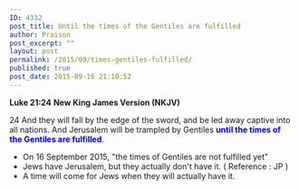 ```yaml
---
ID: 4332
post_title: Until the times of the Gentiles are fulfilled
author: Praison
post_excerpt: ""
layout: post
permalink: /2015/09/times-gentiles-fulfilled/
published: true
post_date: 2015-09-16 21:10:52
---
```

<strong>Luke 21:24</strong>
<strong> New King James Version (NKJV)</strong>

24 And they will fall by the edge of the sword, and be led away captive into all nations. And Jerusalem will be trampled by Gentiles <span style="color: #0000ff;"><strong>until the times of the Gentiles are fulfilled</strong></span>.
<ul>
	<li>On 16 September 2015, "the times of Gentiles are not fulfilled yet"</li>
	<li>Jews have Jerusalem, but they actually don't have it. ( Reference : JP )</li>
	<li>A time will come for Jews when they will actually have it.</li>
</ul>